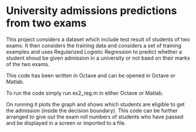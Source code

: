# University admissions predictions from two exams

This project considers a dataset which include test result of students of two exams.
It then considers the training data and considers a set of training examples and uses Regularized Logistic Regression to predict whether a student shoud be given admission in a university or not baed on their marks of the two exams.

This code has been written in Octave and can be opened in Octave or Matlab.

To run the code simply run ex2_reg.m in either Octave or Matlab.

On running it plots the graph and shows which students are eligible to get the admission (inside the decision boundary). This code can be further arranged to give out the exam roll numbers of students who have passed and be displayed in a screen or imported to a file.
